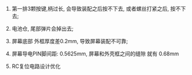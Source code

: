 1. 第一排3颗按键,柄过长, 会导致装配之后按不下去, 或者螺丝打紧之后, 按不下去;
2. 电池仓, 尾部弹片会掉出去;
3. 屏幕底部 外框厚度差0.2mm, 导致屏幕装配不可靠;


4. 屏幕导电PIN脚间距: 0.5625mm, 屏幕和外壳框之间的缝隙 就有 0.68mm
5. RC复位电路设计优化

